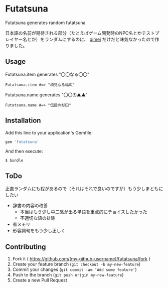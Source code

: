 # Futatsuna

Futatsuna generates random futatsuna

日本語の名前が期待される部分（たとえばゲーム開発時のNPC名とかテストプレイヤー名とか）をランダムにするのに、 [gimei](https://github.com/willnet/gimei) だけだと味気なかったので作りました。

## Usage

Futatsuna.item generates "〇〇なる〇〇"

```
Futatsuna.item #=> "楠見なる幅広"
```

Futatsuna.name generates "〇〇の▲▲"

```
Futatsuna.name #=> "伝授の杉田"
```

## Installation

Add this line to your application's Gemfile:

```ruby
gem 'futatsuna'
```

And then execute:

    $ bundle

## ToDo

正直ランダムにも程があるので（それはそれで良いのですが）もう少しまともにしたい

- 辞書の内容の改善
  - 本当はもう少し中二感が出る単語を重点的にチョイスしたかった
  - 不適切な語の排除
- 省メモリ
- 形容詞句をもう少し正しく

## Contributing

1. Fork it ( https://github.com/[my-github-username]/futatsuna/fork )
2. Create your feature branch (`git checkout -b my-new-feature`)
3. Commit your changes (`git commit -am 'Add some feature'`)
4. Push to the branch (`git push origin my-new-feature`)
5. Create a new Pull Request

